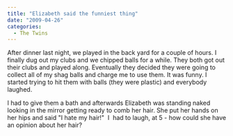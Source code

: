 ```yaml
---
title: "Elizabeth said the funniest thing"
date: "2009-04-26"
categories: 
  - The Twins
---
```


After dinner last night, we played in the back yard for a couple of hours. I finally dug out my clubs and we chipped balls for a while. They both got out their clubs and played along. Eventually they decided they were going to collect all of my shag balls and charge me to use them. It was funny. I started trying to hit them with balls (they were plastic) and everybody laughed.

I had to give them a bath and afterwards Elizabeth was standing naked looking in the mirror getting ready to comb her hair. She put her hands on her hips and said "I hate my hair!"  I  had to laugh, at 5 - how could she have an opinion about her hair?
